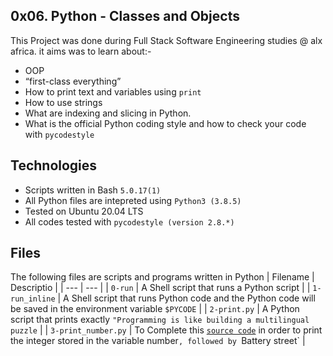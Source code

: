 0x06. Python - Classes and Objects
 -----------------
This Project was done during Full Stack Software Engineering studies @ alx africa. it aims was to learn about:-
 - OOP
 - “first-class everything”
- How to print text and variables using `print`
- How to use strings
- What are indexing and slicing in Python.
- What is the official Python coding style and how to check your code with `pycodestyle`

Technologies
 ------------------------
- Scripts written in Bash `5.0.17(1)`
- All Python files are intepreted using `Python3 (3.8.5)`
- Tested on Ubuntu 20.04 LTS
- All codes tested with `pycodestyle (version 2.8.*)`

Files
 ---------------------------
 The following files are scripts and programs written in Python
| Filename | Descriptio |
| --- | --- |
| `0-run` | A Shell script that runs a Python script |
| `1-run_inline` | A Shell script that runs Python code and the Python code will be saved in the environment variable `$PYCODE` |
| `2-print.py` | A Python script that prints exactly `"Programming is like building a multilingual puzzle` |
| `3-print_number.py` | To Complete this [`source code`](https://github.com/holbertonschool/0x00.py/blob/master/3-print_number.py) in order to print the integer stored in the variable number`, followed by `Battery street` | 
